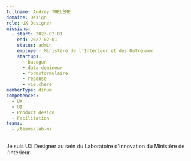 ```yaml
---
fullname: Audrey THÉLÈME
domaine: Design
role: UX Designer
missions:
  - start: 2023-02-01
    end: 2027-02-01
    status: admin
    employer: Ministère de l'Intérieur et des Outre-mer
    startups:
      - basegun
      - data-demineur
      - formsformulaire
      - reponse
      - vie.chere
memberType: dinum
competences:
  - UX
  - UI
  - Product design
  - Facilitation
teams:
  - /teams/lab-mi
---
```

Je suis UX Designer au sein du Laboratoire d'Innovation du Ministère de l'Intérieur